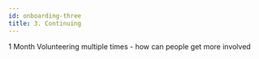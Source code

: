```yaml
---
id: onboarding-three
title: 3. Continuing
---
```


1 Month
Volunteering multiple times - how can people get more involved
